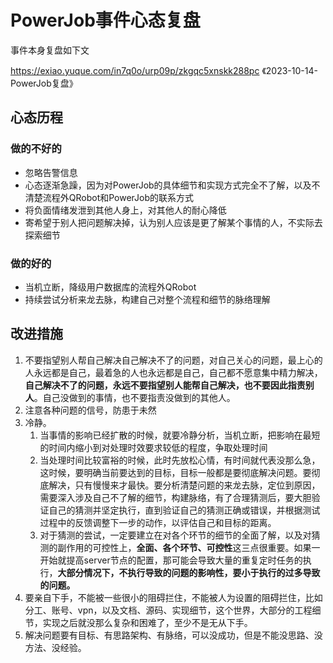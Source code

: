 # PowerJob事件心态复盘

事件本身复盘如下文

https://exiao.yuque.com/in7q0o/urp09p/zkgqc5xnskk288pc 《2023-10-14-PowerJob复盘》

## 心态历程

### 做的不好的

- 忽略告警信息
- 心态逐渐急躁，因为对PowerJob的具体细节和实现方式完全不了解，以及不清楚流程外QRobot和PowerJob的联系方式
- 将负面情绪发泄到其他人身上，对其他人的耐心降低
- 寄希望于别人把问题解决掉，认为别人应该是更了解某个事情的人，不实际去探索细节

### 做的好的

- 当机立断，降级用户数据库的流程外QRobot
- 持续尝试分析来龙去脉，构建自己对整个流程和细节的脉络理解



## 改进措施

1. 不要指望别人帮自己解决自己解决不了的问题，对自己关心的问题，最上心的人永远都是自己，最着急的人也永远都是自己，自己都不愿意集中精力解决，**自己解决不了的问题，永远不要指望别人能帮自己解决，也不要因此指责别人**。自己没做到的事情，也不要指责没做到的其他人。
2. 注意各种问题的信号，防患于未然
3. 冷静。
   1. 当事情的影响已经扩散的时候，就要冷静分析，当机立断，把影响在最短的时间内缩小到对处理时效要求较低的程度，争取处理时间
   2. 当处理时间比较富裕的时候，此时先放松心情，有时间就代表没那么急，这时候，要明确当前要达到的目标，目标一般都是要彻底解决问题。要彻底解决，只有慢慢来才最快。要分析清楚问题的来龙去脉，定位到原因，需要深入涉及自己不了解的细节，构建脉络，有了合理猜测后，要大胆验证自己的猜测并坚定执行，直到验证自己的猜测正确或错误，并根据测试过程中的反馈调整下一步的动作，以评估自己和目标的距离。
   3. 对于猜测的尝试，一定要建立在对各个环节的细节的全面了解，以及对猜测的副作用的可控性上，**全面、各个环节、可控性**这三点很重要。如果一开始就提高server节点的配置，那可能会导致大量的重复定时任务的执行，**大部分情况下，不执行导致的问题的影响性，要小于执行的过多导致的问题。**
4. 要亲自下手，不能被一些很小的阻碍拦住，不能被人为设置的阻碍拦住，比如分工、账号、vpn，以及文档、源码、实现细节，这个世界，大部分的工程细节，实现之后就没那么复杂和困难了，至少不是无从下手。
5. 解决问题要有目标、有思路架构、有脉络，可以没成功，但是不能没思路、没方法、没经验。